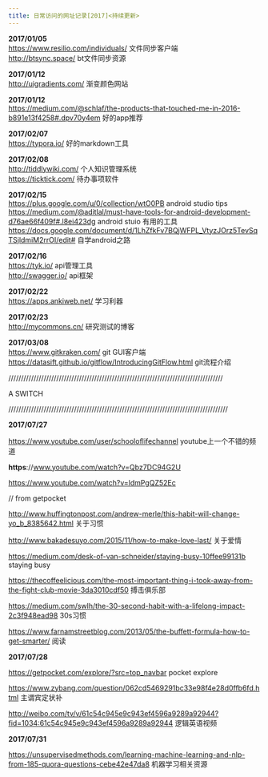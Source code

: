 ```yaml
---
title: 日常访问的网址记录[2017]<持续更新>
---
```


**2017/01/05**  
https://www.resilio.com/individuals/ 文件同步客户端  
http://btsync.space/  bt文件同步资源

**2017/01/12**    
http://uigradients.com/ 渐变颜色网站

**2017/01/12**    
https://medium.com/@schlaf/the-products-that-touched-me-in-2016-b891e13f4258#.dpv70y4em   好的app推荐

**2017/02/07**  
https://typora.io/ 好的markdown工具   

**2017/02/08**  
http://tiddlywiki.com/  个人知识管理系统  
https://ticktick.com/  待办事项软件  

**2017/02/15**  
https://plus.google.com/u/0/collection/wtO0PB android studio tips
https://medium.com/@aditlal/must-have-tools-for-android-development-d76ae66f409f#.l8ei423dg  android stuio 有用的工具
https://docs.google.com/document/d/1LhZfkFv7BQjWFPL_VtyzJOrz5TevSqTSjldmiM2rrOI/edit# 自学android之路

**2017/02/16**  
https://tyk.io/  api管理工具  
http://swagger.io/ api框架

**2017/02/22**  
https://apps.ankiweb.net/ 学习利器    

**2017/02/23**  
http://mycommons.cn/  研究测试的博客

**2017/03/08**     
https://www.gitkraken.com/  git GUI客户端  
https://datasift.github.io/gitflow/IntroducingGitFlow.html git流程介绍   

/////////////////////////////////////////////////////////////////////////////////////

A SWITCH 

///////////////////////////////////////////////////////////////////////////////////////

**2017/07/27**

https://www.youtube.com/user/schooloflifechannel     youtube上一个不错的频道

**https**://www.youtube.com/watch?v=Qbz7DC94G2U 

https://www.youtube.com/watch?v=ldmPgQZ52Ec 

// from getpocket

http://www.huffingtonpost.com/andrew-merle/this-habit-will-change-yo_b_8385642.html  关于习惯

http://www.bakadesuyo.com/2015/11/how-to-make-love-last/   关于爱情

https://medium.com/desk-of-van-schneider/staying-busy-10ffee99131b staying busy

https://thecoffeelicious.com/the-most-important-thing-i-took-away-from-the-fight-club-movie-3da3010cdf50 搏击俱乐部

https://medium.com/swlh/the-30-second-habit-with-a-lifelong-impact-2c3f948ead98 30s习惯

https://www.farnamstreetblog.com/2013/05/the-buffett-formula-how-to-get-smarter/ 阅读



**2017/07/28**

https://getpocket.com/explore/?src=top_navbar  pocket explore

https://www.zybang.com/question/062cd5469291bc33e98f4e28d0ffb6fd.html 主谓宾定状补

http://weibo.com/tv/v/61c54c945e9c943ef4596a9289a92944?fid=1034:61c54c945e9c943ef4596a9289a92944 逻辑英语视频



**2017/07/31**

https://unsupervisedmethods.com/learning-machine-learning-and-nlp-from-185-quora-questions-cebe42e47da8  机器学习相关资源

